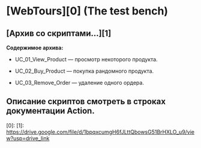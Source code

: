 # [WebTours][0] (The test bench)

## [Архив со скриптами...][1]

**Содержимое архива:**

- UC_01_View_Product — просмотр некоторого продукта.  

- UC_02_Buy_Product — покупка рандомного продукта.  

- UC_03_Remove_Order — удаление одного ордера.  

## Описание скриптов смотреть в строках документации Action.


[0]:
[1]: https://drive.google.com/file/d/1bpqxcumgH6fJLttQbowsG51BrHXLO_u9/view?usp=drive_link
